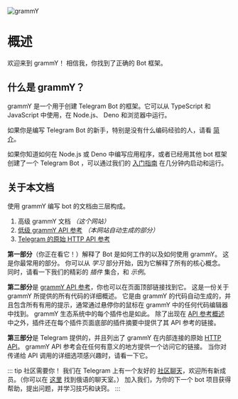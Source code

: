 <!-- markdownlint-disable first-line-heading -->

![grammY](/images/grammY.svg)

# 概述

欢迎来到 grammY！ 相信我，你找到了正确的 Bot 框架。

## 什么是 grammY？

grammY 是一个用于创建 Telegram Bot 的框架。它可以从 TypeScript 和 JavaScript
中使用，在 Node.js、 Deno 和浏览器中运行。

如果你是编写 Telegram Bot 的新手，特别是没有什么编码经验的人，请看
[简介](./introduction)。

如果你知道如何在 Node.js 或 Deno 中编写应用程序，或者已经用其他 bot
框架创建了一个 Telegram Bot ，可以通过我们的 [入门指南](./getting-started)
在几分钟内启动和运行。

## 关于本文档

使用 grammY 编写 bot 的文档由三层构成。

1. 高级 grammY 文档 _（这个网站）_
2. [低级 grammY API 参考](/ref/) _（本网站自动生成的部分）_
3. [Telegram 的原始 HTTP API 参考](https://core.telegram.org/bots/api)

**第一部分**（你正在看它！）解释了 Bot 是如何工作的以及如何使用 grammY。
这是你最常用的部分。 你可以从 _学习_ 部分开始，因为它解释了所有的核心概念。
同时，请看一下我们的精彩的 _插件_ 集合，和 _示例_。

**第二部分**是 [grammY API 参考](/ref/)，你也可以在页面顶部链接找到它。
这是一份关于 grammY 所提供的所有代码的详细概述。 它是由 grammY
的代码自动生成的，并且包含所有有用的提示，通常通过悬停你的鼠标在 grammY
中的任何代码编辑器中找到。 grammY 生态系统中的每个插件也是如此。 除了出现在
[API 参考概述](/ref/) 中之外，插件还在每个插件页面底部的插件摘要中提供了其 API
参考的链接。

**第三部分**是 Telegram 提供的，并且列出了 grammY 在内部连接的原始
[HTTP API](https://core.telegram.org/bots/api)。 grammY API
参考会在任何有意义的地方提供一个访问它的链接。 当你对传递给 API
调用的详细选项感兴趣时，请看一下它。

::: tip 社区需要你！ 我们在 Telegram 上有一个友好的
[社区聊天](https://t.me/grammyjs)，欢迎所有新成员。（你可以在
[这里](https://t.me/grammyjs_ru) 找到俄语的聊天室。） 加入我们，为你的下一个 bot
项目获得帮助，提出问题，并学习技巧和诀窍。 :::
